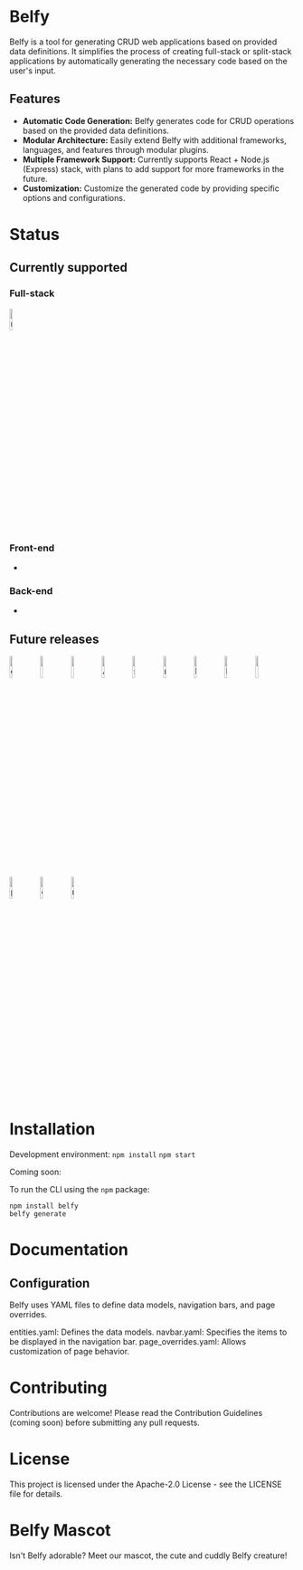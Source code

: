 # Belfy

Belfy is a tool for generating CRUD web applications based on provided data definitions. It simplifies the process of creating full-stack or split-stack applications by automatically generating the necessary code based on the user's input.

## Features

- **Automatic Code Generation:** Belfy generates code for CRUD operations based on the provided data definitions.
- **Modular Architecture:** Easily extend Belfy with additional frameworks, languages, and features through modular plugins.
- **Multiple Framework Support:** Currently supports React + Node.js (Express) stack, with plans to add support for more frameworks in the future.
- **Customization:** Customize the generated code by providing specific options and configurations.


# Status

## Currently supported

### Full-stack

<img width="10%" alt="node" src="https://user-images.githubusercontent.com/15846333/166142689-ddcd042c-418a-4336-ab27-76c156f3bb67.png" />

### Front-end
-

### Back-end
-


## Future releases


<img width="10%" alt="go" src="https://user-images.githubusercontent.com/15846333/166142724-c6bd4b2a-8204-4283-a521-33703ca8977a.png" /> 
<img width="10%" src="https://user-images.githubusercontent.com/15846333/166142296-8e1c68de-601b-46de-8a9f-dd0c451129b9.png" /> <img width="10%" src="https://user-images.githubusercontent.com/15846333/166142313-828d6a84-2d76-41d5-abe7-b0595d022eac.png" /> <img width="10%" alt="Angular" src="https://user-images.githubusercontent.com/15846333/166142526-ea89df14-3af9-4e43-b9de-d391efc5df51.png" /> <img width="10%" alt="svelte" src="https://user-images.githubusercontent.com/15846333/166142628-efdca347-9ec4-42db-82a1-2ac9bd9c1ad0.png"/> 
<img width="10%" alt="node" src="https://user-images.githubusercontent.com/15846333/166142689-ddcd042c-418a-4336-ab27-76c156f3bb67.png" />
<img width="10%" alt="Next" src="https://user-images.githubusercontent.com/15846333/166142563-6bc6b8c9-c914-4685-8ca4-7b8cc3509f8f.png" /> <img width="10%" alt="Nuxt" src="https://user-images.githubusercontent.com/15846333/166142496-abdc74e9-2985-4c89-872f-d35e77bb64cc.png" />
<img width="10%" src="https://user-images.githubusercontent.com/15846333/166142706-b82590f6-b73a-4eb3-96c3-956c38ca3c8d.png" /> <img width="10%" alt="php" src="https://user-images.githubusercontent.com/15846333/166142808-7cee080b-f870-4806-b5ed-665045c9c030.png" /> <img width="10%" alt="c#" src="https://user-images.githubusercontent.com/15846333/166142851-05492ac9-122c-46cd-bf96-560f49319df5.png" /> <img width="10%" alt="rust" src="https://user-images.githubusercontent.com/15846333/166142779-8f7389c2-56ce-4f8a-97c7-3420e7a6b189.png" />


# Installation

Development environment:
`npm install`
`npm start`



Coming soon:

To run the CLI using the `npm` package:

```
npm install belfy
belfy generate
```

# Documentation
## Configuration
Belfy uses YAML files to define data models, navigation bars, and page overrides.

entities.yaml: Defines the data models.
navbar.yaml: Specifies the items to be displayed in the navigation bar.
page_overrides.yaml: Allows customization of page behavior.

# Contributing
Contributions are welcome! Please read the Contribution Guidelines (coming soon) before submitting any pull requests.


# License

This project is licensed under the Apache-2.0 License - see the LICENSE file for details.

# Belfy Mascot

Isn't Belfy adorable? Meet our mascot, the cute and cuddly Belfy creature!
